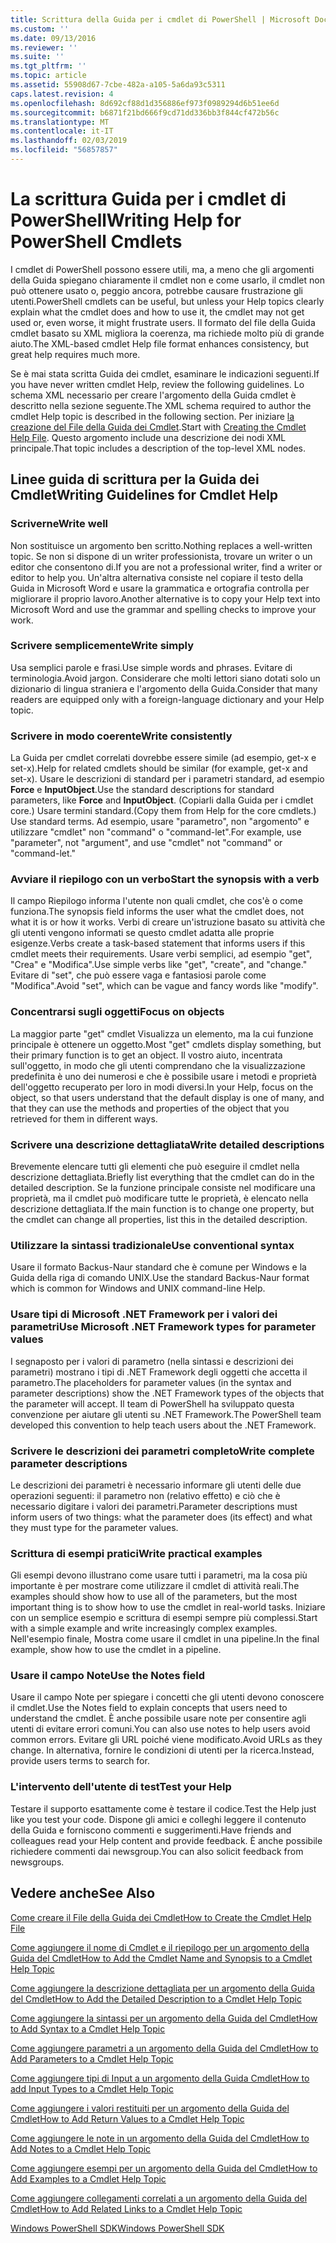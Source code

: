 ```yaml
---
title: Scrittura della Guida per i cmdlet di PowerShell | Microsoft Docs
ms.custom: ''
ms.date: 09/13/2016
ms.reviewer: ''
ms.suite: ''
ms.tgt_pltfrm: ''
ms.topic: article
ms.assetid: 55908d67-7cbe-482a-a105-5a6da93c5311
caps.latest.revision: 4
ms.openlocfilehash: 8d692cf88d1d356886ef973f0989294d6b51ee6d
ms.sourcegitcommit: b6871f21bd666f9cd71dd336bb3f844cf472b56c
ms.translationtype: MT
ms.contentlocale: it-IT
ms.lasthandoff: 02/03/2019
ms.locfileid: "56857857"
---
```

# <a name="writing-help-for-powershell-cmdlets"></a><span data-ttu-id="7040a-102">La scrittura Guida per i cmdlet di PowerShell</span><span class="sxs-lookup"><span data-stu-id="7040a-102">Writing Help for PowerShell Cmdlets</span></span>

<span data-ttu-id="7040a-103">I cmdlet di PowerShell possono essere utili, ma, a meno che gli argomenti della Guida spiegano chiaramente il cmdlet non e come usarlo, il cmdlet non può ottenere usato o, peggio ancora, potrebbe causare frustrazione gli utenti.</span><span class="sxs-lookup"><span data-stu-id="7040a-103">PowerShell cmdlets can be useful, but unless your Help topics clearly explain what the cmdlet does and how to use it, the cmdlet may not get used or, even worse, it might frustrate users.</span></span>
<span data-ttu-id="7040a-104">Il formato del file della Guida cmdlet basato su XML migliora la coerenza, ma richiede molto più di grande aiuto.</span><span class="sxs-lookup"><span data-stu-id="7040a-104">The XML-based cmdlet Help file format enhances consistency, but great help requires much more.</span></span>

<span data-ttu-id="7040a-105">Se è mai stata scritta Guida dei cmdlet, esaminare le indicazioni seguenti.</span><span class="sxs-lookup"><span data-stu-id="7040a-105">If you have never written cmdlet Help, review the following guidelines.</span></span>
<span data-ttu-id="7040a-106">Lo schema XML necessario per creare l'argomento della Guida cmdlet è descritto nella sezione seguente.</span><span class="sxs-lookup"><span data-stu-id="7040a-106">The XML schema required to author the cmdlet Help topic is described in the following section.</span></span>
<span data-ttu-id="7040a-107">Per iniziare [la creazione del File della Guida dei Cmdlet](./how-to-create-the-cmdlet-help-file.md).</span><span class="sxs-lookup"><span data-stu-id="7040a-107">Start with [Creating the Cmdlet Help File](./how-to-create-the-cmdlet-help-file.md).</span></span>
<span data-ttu-id="7040a-108">Questo argomento include una descrizione dei nodi XML principale.</span><span class="sxs-lookup"><span data-stu-id="7040a-108">That topic includes a description of the top-level XML nodes.</span></span>

## <a name="writing-guidelines-for-cmdlet-help"></a><span data-ttu-id="7040a-109">Linee guida di scrittura per la Guida dei Cmdlet</span><span class="sxs-lookup"><span data-stu-id="7040a-109">Writing Guidelines for Cmdlet Help</span></span>

### <a name="write-well"></a><span data-ttu-id="7040a-110">Scriverne</span><span class="sxs-lookup"><span data-stu-id="7040a-110">Write well</span></span>
<span data-ttu-id="7040a-111">Non sostituisce un argomento ben scritto.</span><span class="sxs-lookup"><span data-stu-id="7040a-111">Nothing replaces a well-written topic.</span></span>
<span data-ttu-id="7040a-112">Se non si dispone di un writer professionista, trovare un writer o un editor che consentono di.</span><span class="sxs-lookup"><span data-stu-id="7040a-112">If you are not a professional writer, find a writer or editor to help you.</span></span>
<span data-ttu-id="7040a-113">Un'altra alternativa consiste nel copiare il testo della Guida in Microsoft Word e usare la grammatica e ortografia controlla per migliorare il proprio lavoro.</span><span class="sxs-lookup"><span data-stu-id="7040a-113">Another alternative is to copy your Help text into Microsoft Word and use the grammar and spelling checks to improve your work.</span></span>

### <a name="write-simply"></a><span data-ttu-id="7040a-114">Scrivere semplicemente</span><span class="sxs-lookup"><span data-stu-id="7040a-114">Write simply</span></span>
<span data-ttu-id="7040a-115">Usa semplici parole e frasi.</span><span class="sxs-lookup"><span data-stu-id="7040a-115">Use simple words and phrases.</span></span>
<span data-ttu-id="7040a-116">Evitare di terminologia.</span><span class="sxs-lookup"><span data-stu-id="7040a-116">Avoid jargon.</span></span>
<span data-ttu-id="7040a-117">Considerare che molti lettori siano dotati solo un dizionario di lingua straniera e l'argomento della Guida.</span><span class="sxs-lookup"><span data-stu-id="7040a-117">Consider that many readers are equipped only with a foreign-language dictionary and your Help topic.</span></span>

### <a name="write-consistently"></a><span data-ttu-id="7040a-118">Scrivere in modo coerente</span><span class="sxs-lookup"><span data-stu-id="7040a-118">Write consistently</span></span>
<span data-ttu-id="7040a-119">La Guida per cmdlet correlati dovrebbe essere simile (ad esempio, get-x e set-x).</span><span class="sxs-lookup"><span data-stu-id="7040a-119">Help for related cmdlets should be similar (for example, get-x and set-x).</span></span>
<span data-ttu-id="7040a-120">Usare le descrizioni di standard per i parametri standard, ad esempio **Force** e **InputObject**.</span><span class="sxs-lookup"><span data-stu-id="7040a-120">Use the standard descriptions for standard parameters, like **Force** and **InputObject**.</span></span>
<span data-ttu-id="7040a-121">(Copiarli dalla Guida per i cmdlet core.) Usare termini standard.</span><span class="sxs-lookup"><span data-stu-id="7040a-121">(Copy them from Help for the core cmdlets.) Use standard terms.</span></span>
<span data-ttu-id="7040a-122">Ad esempio, usare "parametro", non "argomento" e utilizzare "cmdlet" non "command" o "command-let".</span><span class="sxs-lookup"><span data-stu-id="7040a-122">For example, use "parameter", not "argument", and use "cmdlet" not "command" or "command-let."</span></span>

### <a name="start-the-synopsis-with-a-verb"></a><span data-ttu-id="7040a-123">Avviare il riepilogo con un verbo</span><span class="sxs-lookup"><span data-stu-id="7040a-123">Start the synopsis with a verb</span></span>
<span data-ttu-id="7040a-124">Il campo Riepilogo informa l'utente non quali cmdlet, che cos'è o come funziona.</span><span class="sxs-lookup"><span data-stu-id="7040a-124">The synopsis field informs the user what the cmdlet does, not what it is or how it works.</span></span>
<span data-ttu-id="7040a-125">Verbi di creare un'istruzione basato su attività che gli utenti vengono informati se questo cmdlet adatta alle proprie esigenze.</span><span class="sxs-lookup"><span data-stu-id="7040a-125">Verbs create a task-based statement that informs users if this cmdlet meets their requirements.</span></span>
<span data-ttu-id="7040a-126">Usare verbi semplici, ad esempio "get", "Crea" e "Modifica".</span><span class="sxs-lookup"><span data-stu-id="7040a-126">Use simple verbs like "get", "create", and "change."</span></span>
<span data-ttu-id="7040a-127">Evitare di "set", che può essere vaga e fantasiosi parole come "Modifica".</span><span class="sxs-lookup"><span data-stu-id="7040a-127">Avoid "set", which can be vague and fancy words like "modify".</span></span>

### <a name="focus-on-objects"></a><span data-ttu-id="7040a-128">Concentrarsi sugli oggetti</span><span class="sxs-lookup"><span data-stu-id="7040a-128">Focus on objects</span></span>
<span data-ttu-id="7040a-129">La maggior parte "get" cmdlet Visualizza un elemento, ma la cui funzione principale è ottenere un oggetto.</span><span class="sxs-lookup"><span data-stu-id="7040a-129">Most "get" cmdlets display something, but their primary function is to get an object.</span></span>
<span data-ttu-id="7040a-130">Il vostro aiuto, incentrata sull'oggetto, in modo che gli utenti comprendano che la visualizzazione predefinita è uno dei numerosi e che è possibile usare i metodi e proprietà dell'oggetto recuperato per loro in modi diversi.</span><span class="sxs-lookup"><span data-stu-id="7040a-130">In your Help, focus on the object, so that users understand that the default display is one of many, and that they can use the methods and properties of the object that you retrieved for them in different ways.</span></span>

### <a name="write-detailed-descriptions"></a><span data-ttu-id="7040a-131">Scrivere una descrizione dettagliata</span><span class="sxs-lookup"><span data-stu-id="7040a-131">Write detailed descriptions</span></span>
<span data-ttu-id="7040a-132">Brevemente elencare tutti gli elementi che può eseguire il cmdlet nella descrizione dettagliata.</span><span class="sxs-lookup"><span data-stu-id="7040a-132">Briefly list everything that the cmdlet can do in the detailed description.</span></span>
<span data-ttu-id="7040a-133">Se la funzione principale consiste nel modificare una proprietà, ma il cmdlet può modificare tutte le proprietà, è elencato nella descrizione dettagliata.</span><span class="sxs-lookup"><span data-stu-id="7040a-133">If the main function is to change one property, but the cmdlet can change all properties, list this in the detailed description.</span></span>

### <a name="use-conventional-syntax"></a><span data-ttu-id="7040a-134">Utilizzare la sintassi tradizionale</span><span class="sxs-lookup"><span data-stu-id="7040a-134">Use conventional syntax</span></span>
<span data-ttu-id="7040a-135">Usare il formato Backus-Naur standard che è comune per Windows e la Guida della riga di comando UNIX.</span><span class="sxs-lookup"><span data-stu-id="7040a-135">Use the standard Backus-Naur format which is common for Windows and UNIX command-line Help.</span></span>

### <a name="use-microsoft-net-framework-types-for-parameter-values"></a><span data-ttu-id="7040a-136">Usare tipi di Microsoft .NET Framework per i valori dei parametri</span><span class="sxs-lookup"><span data-stu-id="7040a-136">Use Microsoft .NET Framework types for parameter values</span></span>
<span data-ttu-id="7040a-137">I segnaposto per i valori di parametro (nella sintassi e descrizioni dei parametri) mostrano i tipi di .NET Framework degli oggetti che accetta il parametro.</span><span class="sxs-lookup"><span data-stu-id="7040a-137">The placeholders for parameter values (in the syntax and parameter descriptions) show the .NET Framework types of the objects that the parameter will accept.</span></span>
<span data-ttu-id="7040a-138">Il team di PowerShell ha sviluppato questa convenzione per aiutare gli utenti su .NET Framework.</span><span class="sxs-lookup"><span data-stu-id="7040a-138">The PowerShell team developed this convention to help teach users about the .NET Framework.</span></span>

### <a name="write-complete-parameter-descriptions"></a><span data-ttu-id="7040a-139">Scrivere le descrizioni dei parametri completo</span><span class="sxs-lookup"><span data-stu-id="7040a-139">Write complete parameter descriptions</span></span>
<span data-ttu-id="7040a-140">Le descrizioni dei parametri è necessario informare gli utenti delle due operazioni seguenti: il parametro non (relativo effetto) e ciò che è necessario digitare i valori dei parametri.</span><span class="sxs-lookup"><span data-stu-id="7040a-140">Parameter descriptions must inform users of two things: what the parameter does (its effect) and what they must type for the parameter values.</span></span>

### <a name="write-practical-examples"></a><span data-ttu-id="7040a-141">Scrittura di esempi pratici</span><span class="sxs-lookup"><span data-stu-id="7040a-141">Write practical examples</span></span>
<span data-ttu-id="7040a-142">Gli esempi devono illustrano come usare tutti i parametri, ma la cosa più importante è per mostrare come utilizzare il cmdlet di attività reali.</span><span class="sxs-lookup"><span data-stu-id="7040a-142">The examples should show how to use all of the parameters, but the most important thing is to show how to use the cmdlet in real-world tasks.</span></span>
<span data-ttu-id="7040a-143">Iniziare con un semplice esempio e scrittura di esempi sempre più complessi.</span><span class="sxs-lookup"><span data-stu-id="7040a-143">Start with a simple example and write increasingly complex examples.</span></span>
<span data-ttu-id="7040a-144">Nell'esempio finale, Mostra come usare il cmdlet in una pipeline.</span><span class="sxs-lookup"><span data-stu-id="7040a-144">In the final example, show how to use the cmdlet in a pipeline.</span></span>

### <a name="use-the-notes-field"></a><span data-ttu-id="7040a-145">Usare il campo Note</span><span class="sxs-lookup"><span data-stu-id="7040a-145">Use the Notes field</span></span>
<span data-ttu-id="7040a-146">Usare il campo Note per spiegare i concetti che gli utenti devono conoscere il cmdlet.</span><span class="sxs-lookup"><span data-stu-id="7040a-146">Use the Notes field to explain concepts that users need to understand the cmdlet.</span></span>
<span data-ttu-id="7040a-147">È anche possibile usare note per consentire agli utenti di evitare errori comuni.</span><span class="sxs-lookup"><span data-stu-id="7040a-147">You can also use notes to help users avoid common errors.</span></span>
<span data-ttu-id="7040a-148">Evitare gli URL poiché viene modificato.</span><span class="sxs-lookup"><span data-stu-id="7040a-148">Avoid URLs as they change.</span></span>
<span data-ttu-id="7040a-149">In alternativa, fornire le condizioni di utenti per la ricerca.</span><span class="sxs-lookup"><span data-stu-id="7040a-149">Instead, provide users terms to search for.</span></span>

### <a name="test-your-help"></a><span data-ttu-id="7040a-150">L'intervento dell'utente di test</span><span class="sxs-lookup"><span data-stu-id="7040a-150">Test your Help</span></span>
<span data-ttu-id="7040a-151">Testare il supporto esattamente come è testare il codice.</span><span class="sxs-lookup"><span data-stu-id="7040a-151">Test the Help just like you test your code.</span></span>
<span data-ttu-id="7040a-152">Dispone gli amici e colleghi leggere il contenuto della Guida e forniscono commenti e suggerimenti.</span><span class="sxs-lookup"><span data-stu-id="7040a-152">Have friends and colleagues read your Help content and provide feedback.</span></span>
<span data-ttu-id="7040a-153">È anche possibile richiedere commenti dai newsgroup.</span><span class="sxs-lookup"><span data-stu-id="7040a-153">You can also solicit feedback from newsgroups.</span></span>

## <a name="see-also"></a><span data-ttu-id="7040a-154">Vedere anche</span><span class="sxs-lookup"><span data-stu-id="7040a-154">See Also</span></span>

 [<span data-ttu-id="7040a-155">Come creare il File della Guida dei Cmdlet</span><span class="sxs-lookup"><span data-stu-id="7040a-155">How to Create the Cmdlet Help File</span></span>](./how-to-create-the-cmdlet-help-file.md)

 [<span data-ttu-id="7040a-156">Come aggiungere il nome di Cmdlet e il riepilogo per un argomento della Guida del Cmdlet</span><span class="sxs-lookup"><span data-stu-id="7040a-156">How to Add the Cmdlet Name and Synopsis to a Cmdlet Help Topic</span></span>](./how-to-add-the-cmdlet-name-and-synopsis-to-a-cmdlet-help-topic.md)

 [<span data-ttu-id="7040a-157">Come aggiungere la descrizione dettagliata per un argomento della Guida del Cmdlet</span><span class="sxs-lookup"><span data-stu-id="7040a-157">How to Add the Detailed Description to a Cmdlet Help Topic</span></span>](./how-to-add-a-cmdlet-description.md)

 [<span data-ttu-id="7040a-158">Come aggiungere la sintassi per un argomento della Guida del Cmdlet</span><span class="sxs-lookup"><span data-stu-id="7040a-158">How to Add Syntax to a Cmdlet Help Topic</span></span>](./how-to-add-syntax-to-a-cmdlet-help-topic.md)

 [<span data-ttu-id="7040a-159">Come aggiungere parametri a un argomento della Guida del Cmdlet</span><span class="sxs-lookup"><span data-stu-id="7040a-159">How to Add Parameters to a Cmdlet Help Topic</span></span>](./how-to-add-parameter-information.md)

 [<span data-ttu-id="7040a-160">Come aggiungere tipi di Input a un argomento della Guida Cmdlet</span><span class="sxs-lookup"><span data-stu-id="7040a-160">How to add Input Types to a Cmdlet Help Topic</span></span>](./how-to-add-input-types-to-a-cmdlet-help-topic.md)

 [<span data-ttu-id="7040a-161">Come aggiungere i valori restituiti per un argomento della Guida del Cmdlet</span><span class="sxs-lookup"><span data-stu-id="7040a-161">How to Add Return Values to a Cmdlet Help Topic</span></span>](./how-to-add-return-values-to-a-cmdlet-help-topic.md)

 [<span data-ttu-id="7040a-162">Come aggiungere le note in un argomento della Guida del Cmdlet</span><span class="sxs-lookup"><span data-stu-id="7040a-162">How to Add Notes to a Cmdlet Help Topic</span></span>](./how-to-add-notes-to-a-cmdlet-help-topic.md)

 [<span data-ttu-id="7040a-163">Come aggiungere esempi per un argomento della Guida del Cmdlet</span><span class="sxs-lookup"><span data-stu-id="7040a-163">How to Add Examples to a Cmdlet Help Topic</span></span>](./how-to-add-examples-to-a-cmdlet-help-topic.md)

 [<span data-ttu-id="7040a-164">Come aggiungere collegamenti correlati a un argomento della Guida del Cmdlet</span><span class="sxs-lookup"><span data-stu-id="7040a-164">How to Add Related Links to a Cmdlet Help Topic</span></span>](./how-to-add-related-links-to-a-cmdlet-help-topic.md)

 [<span data-ttu-id="7040a-165">Windows PowerShell SDK</span><span class="sxs-lookup"><span data-stu-id="7040a-165">Windows PowerShell SDK</span></span>](../windows-powershell-reference.md)